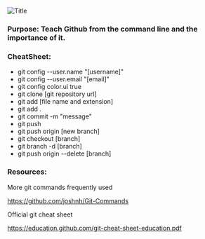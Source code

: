 ![Title](https://image.prntscr.com/image/Z3xnm0cCQBum4Rao3Vtn9g.png)
### Purpose: Teach Github from the command line and the importance of it.

### CheatSheet:
* git config --user.name "[username]"
* git config --user.email "[email]"
* git config color.ui true
* git clone [git repository url]
* git add [file name and extension]
* git add .
* git commit -m "message"
* git push
* git push origin [new branch]
* git checkout [branch]
* git branch -d [branch]
* git push origin --delete [branch]

### Resources:
More git commands frequently used

https://github.com/joshnh/Git-Commands

Official git cheat sheet

https://education.github.com/git-cheat-sheet-education.pdf